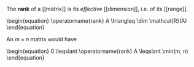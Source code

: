 The **rank** of a [[matrix]] is its _effective_ [[dimension]], i.e. of its [[range]].

\begin{equation}
\operatorname{rank} A \triangleq \dim \mathcal{R}(A)
\end{equation}

An $m \times n$ matrix would have

\begin{equation}
0 \leqslant \operatorname{rank} A \leqslant \min(m, n)
\end{equation}